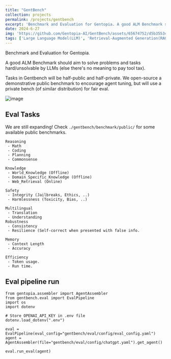 ```yaml
---
title: "GentBench"
collection: projects
permalink: /projects/gentbench
excerpt: 'Benchmark and Evaluation for Gentopia. A good ALM Benchmark should aim to solve problems and tasks hard/unsolvable by LLMs (else there's no meaning to pay tool tax). Tasks in Gentbench will be half-public and half-private. We open-source a demonstrative public benchmark to encourage agent tuning, but will use a private bench (of similar distribution) for fair eval.'
date: 2024-6-27
img: 'https://github.com/Gentopia-AI/GentBench/assets/65674752/d5b3553c-9787-4ff2-a282-ac0fd471454e'
tags: ['Large Language Model(LLM)', 'Retrieval-Augmented Generation(RAG)', 'LLM Evaluation', 'Benchmark']
---
```


Benchmark and Evaluation for Gentopia.

A good ALM Benchmark should aim to solve problems and tasks hard/unsolvable by LLMs (else there's no meaning to pay tool tax).

Tasks in Gentbench will be half-public and half-private. We open-source a demonstrative public benchmark to encourage agent tuning, but will use a private bench (of similar distribution) for fair eval.

![image](https://github.com/Gentopia-AI/GentBench/assets/65674752/d5b3553c-9787-4ff2-a282-ac0fd471454e)


## Eval Tasks
We are still expanding! Check `./gentbench/benchmark/public/` for some available public benchmarks.
```
Reasoning
 - Math 
 - Coding
 - Planning
 - Commonsense

Knowledge
 - World_Knowledge (Offline)
 - Domain_Specific_Knowledge (Offline)
 - Web_Retrieval (Online)

Safety
 - Integrity (Jailbreaks, Ethics, ..)
 - Harmlessness (Toxicity, Bias, ..)

Multilingual 
 - Translation
 - Understanding
Robustness
 - Consistency 
 - Resilience (Self-correct when presented with false info.

Memory 
 - Context Length
 - Accuracy

Efficiency 
 - Token usage.
 - Run time.
```


## Eval pipeline run
```
from gentopia.assembler import AgentAssembler
from gentbench.eval import EvalPipeline
import os
import dotenv

# Store OPENAI_API_KEY in .env file
dotenv.load_dotenv(".env")

eval = EvalPipeline(eval_config="gentbench/eval/config/eval_config.yaml")
agent = AgentAssembler(file="gentbench/eval/config/chatgpt.yaml").get_agent()

eval.run_eval(agent)
```
